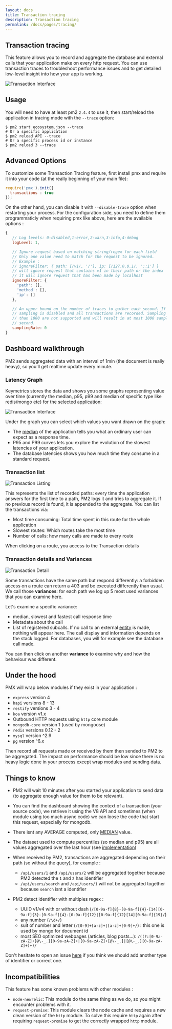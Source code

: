 ```yaml
---
layout: docs
title: Transaction tracing
description: Transaction tracing
permalink: /docs/pages/tracing/
---
```


## Transaction tracing

This feature allows you to record and aggregate the database and external calls that your application make on every http request.
You can use transaction traces to troubleshoot performance issues and to get detailed low-level insight into how your app is working.

<img src="/images/tracing.png" alt="Transaction Interface"/>

## Usage

You will need to have at least pm2 `2.4.4` to use it, then start/reload the application in tracing mode with the `--trace` option:

```
$ pm2 start ecosystem.json --trace
# Or a specific application
$ pm2 reload API --trace
# Or a specific process id or instance
$ pm2 reload 3 --trace
```

## Advanced Options

To customize some Transaction Tracing feature, first install pmx and require it into your code (at the really beginning of your main file):

```javascript
require('pmx').init({
  transactions : true
});
```
 On the other hand, you can disable it with `--disable-trace` option when restarting your process.
 For the configuration side, you need to define them programmaticly when requiring pmx like above, here are the available options : 
 
 ```javascript
 {
    // Log levels: 0-disabled,1-error,2-warn,3-info,4-debug
    logLevel: 1,

    // Ignore request based on matching string/regex for each field
    // Only one value need to match for the request to be ignored.
    // Example :
    // ignoreFilter: { path: [/v1/, '/'], ip: [/127.0.0.1/, '::1'] } 
    // will ignore request that contains v1 in their path or the index
    // it will ignore request that has been made by localhost
    ignoreFilter: {
      'path': [],
      'method': [],
      'ip': []
    },

    // An upper bound on the number of traces to gather each second. If set to 0,
    // sampling is disabled and all transactions are recorded. Sampling rates greater
    // than 1000 are not supported and will result in at most 1000 samples per
    // second.
    samplingRate: 0
 }
 ```
 

## Dashboard walkthrough

PM2 sends aggregated data with an interval of 1min (the document is really heavy), so you'll get realtime update every minute.


### Latency Graph

Keymetrics stores the data and shows you some graphs representing value over time (currently the median, p95, p99 and median of specific type like redis/mongo etc) for the selected application:

<img src="/images/tracing-graph.png" alt="Transaction Interface"/>

Under the graph you can select which values you want drawn on the graph:
* The [median](https://en.wikipedia.org/wiki/Median) of the application tells you what an ordinary user can expect as a response time.
* P95 and P99 curves lets you explore the evolution of the slowest latencies of your application.
* The database latencies shows you how much time they consume in a standard request.

### Transaction list

<img src="/images/tracing-list.png" alt="Transaction Listing"/>

This represents the list of recorded paths: every time the application answers for the first time to a path, PM2 logs it and tries to aggregate it. If no previous record is found, it is appended to the aggregate. You can list the transactions via:

* Most time consuming: Total time spent in this route for the whole application
* Slowest routes: Which routes take the most time
* Number of calls: how many calls are made to every route

When clicking on a route, you access to the Transaction details

### Transaction details and Variances

<img src="/images/tracing-details.png" alt="Transaction Detail"/>

Some transactions have the same path but respond differently: a forbidden access on a route can return a 403 and be executed differently than usual. We call those **variances**: for each path we log up 5 most used variances that you can examine here.

Let's examine a specific variance: 
* median, slowest and fastest call response time
* Metadata about the call
* List of registered subcalls. If no call to an external [entity](http://docs.keymetrics.io/docs/pages/tracing/#under-the-hood) is made, nothing will appear here. The call display and information depends on the stack logged. For databases, you will for example see the database call made.

You can then click on another **variance** to examine why and how the behaviour was different.

## Under the hood

PMX will wrap below modules if they exist in your application : 
 - `express` version 4
 - `hapi` versions 8 - 13
 - `restify` versions 3 - 4
 - `koa` version v1.x
 - Outbound HTTP requests using `http` core module
 - `mongodb-core` version 1 (used by mongoose)
 - `redis` versions 0.12 - 2
 - `mysql` version ^2.9
 - `pg` version ^6.x

Then record all requests made or received by them then sended to PM2 to be aggregated. 
The impact on performance should be low since there is no heavy logic done in your process except wrap modules and sending data. 

## Things to know
- PM2 will wait 10 minutes after you started your application to send data (to aggregate enough value for them to be relevant).

- You can find the dashboard showing the context of a transaction (your source code), we retrieve it using the V8 API and sometimes (when module using too much async code) we can loose the code that start this request, especially for mongodb.

- There isnt any AVERAGE computed, only [MEDIAN](https://en.wikipedia.org/wiki/Median) value.

- The dataset used to compute percentiles (so median and p95) are all values aggregated over the last hour (see [implementation](https://github.com/keymetrics/pmx/blob/master/lib/utils/probes/Histogram.js))


- When received by PM2, transactions are aggregated depending on their path (so without the query), for example :
  - `/api/users/1` and `/api/users/2` will be aggregated together because PM2 detected the `1` and `2` has identifier
  - `/api/users/search` and `/api/users/1` will not be aggregated together because `search` isnt a identifier

- PM2 detect identifier with multiples regex :
  - UUID v1/v4 with or without dash (`/[0-9a-f]{8}-[0-9a-f]{4}-[14][0-9a-f]{3}-[0-9a-f]{4}-[0-9a-f]{12}|[0-9a-f]{12}[14][0-9a-f]{19}/`)
  - any number (`/\d+/`)
  - suit of number and letter (`/[0-9]+[a-z]+|[a-z]+[0-9]+/`) : this one is used by mongo for document id
  - most SEO optimized webpages (articles, blog posts...): `/((?:[0-9a-zA-Z]+[@\-_.][0-9a-zA-Z]+|[0-9a-zA-Z]+[@\-_.]|[@\-_.][0-9a-zA-Z]+)+)/`

Don't hesitate to open an issue [here](https://github.com/keymetrics/keymetrics-support) if you think we should add another type of identifier or correct one.

## Incompatibilities

This feature has some known problems with other modules :
* `node-newrelic`: This module do the same thing as we do, so you might encounter problems with it.
* `request-promise`: This module clears the node cache and requires a new clean version of the `http` module. To solve this require `http` again after requiring `request-promise` to get the correctly wrapped `http` module.
